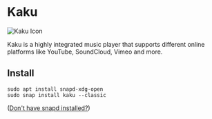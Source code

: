 # Kaku

![Kaku Icon](http://i.imgur.com/c3KKQ9t.png)

Kaku is a highly integrated music player that supports different online platforms like YouTube, SoundCloud, Vimeo and more. 

## Install

    sudo apt install snapd-xdg-open
    sudo snap install kaku --classic

([Don't have snapd installed?](https://snapcraft.io/docs/core/install))
